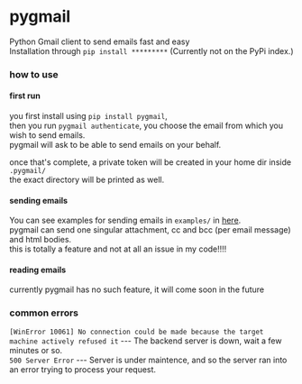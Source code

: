 # pygmail
Python Gmail client to send emails fast and easy  
Installation through `pip install *********` (Currently not on the PyPi index.)  
  
### how to use
#### **first run**  
you first install using `pip install pygmail`,  
then you run `pygmail authenticate`, you choose the email from which you wish to send emails.  
pygmail will ask to be able to send emails on your behalf.  

once that's complete, a private token will be created in your home dir inside `.pygmail/`  
the exact directory will be printed as well.  

#### **sending emails**  
You can see examples for sending emails in `examples/` in [here](https://github.com/utkrstht/pygmail).  
pygmail can send one singular attachment, cc and bcc (per email message) and html bodies.  
this is totally a feature and not at all an issue in my code!!!!

#### **reading emails**
currently pygmail has no such feature, it will come soon in the future  

### common errors
`[WinError 10061] No connection could be made because the target machine actively refused it` --- The backend server is down, wait a few minutes or so.  
`500 Server Error` --- Server is under maintence, and so the server ran into an error trying to process your request.
